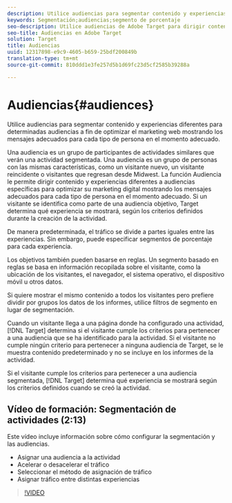 ```yaml
---
description: Utilice audiencias para segmentar contenido y experiencias diferentes para determinadas audiencias a fin de optimizar el marketing web mostrando los mensajes adecuados para cada tipo de persona en el momento adecuado.
keywords: Segmentación;audiencias;segmento de porcentaje
seo-description: Utilice audiencias de Adobe Target para dirigir contenido y experiencias diferentes a audiencias específicas a fin de optimizar el marketing web mostrando los mensajes adecuados para cada tipo de persona en el momento adecuado.
seo-title: Audiencias en Adobe Target
solution: Target
title: Audiencias
uuid: 12317898-e9c9-4605-b659-25bdf200849b
translation-type: tm+mt
source-git-commit: 810ddd1e3fe257d5b1d69fc23d5cf2585b39288a

---
```



# Audiencias{#audiences}

Utilice audiencias para segmentar contenido y experiencias diferentes para determinadas audiencias a fin de optimizar el marketing web mostrando los mensajes adecuados para cada tipo de persona en el momento adecuado.

Una audiencia es un grupo de participantes de actividades similares que verán una actividad segmentada. Una audiencia es un grupo de personas con las mismas características, como un visitante nuevo, un visitante reincidente o visitantes que regresan desde Midwest. La función Audiencia le permite dirigir contenido y experiencias diferentes a audiencias específicas para optimizar su marketing digital mostrando los mensajes adecuados para cada tipo de persona en el momento adecuado. Si un visitante se identifica como parte de una audiencia objetivo, Target determina qué experiencia se mostrará, según los criterios definidos durante la creación de la actividad.

De manera predeterminada, el tráfico se divide a partes iguales entre las experiencias. Sin embargo, puede especificar  segmentos de porcentaje para cada experiencia.

Los objetivos también pueden basarse en reglas. Un segmento basado en reglas se basa en información recopilada sobre el visitante, como la ubicación de los visitantes, el navegador, el sistema operativo, el dispositivo móvil u otros datos.

Si quiere mostrar el mismo contenido a todos los visitantes pero prefiere dividir por grupos los datos de los informes, utilice filtros de segmento en lugar de segmentación.

Cuando un visitante llega a una página donde ha configurado una actividad, [!DNL Target] determina si el visitante cumple los criterios para pertenecer a una audiencia que se ha identificado para la actividad. Si el visitante no cumple ningún criterio para pertenecer a ninguna audiencia de Target, se le muestra contenido predeterminado y no se incluye en los informes de la actividad.

Si el visitante cumple los criterios para pertenecer a una audiencia segmentada, [!DNL Target] determina qué experiencia se mostrará según los criterios definidos cuando se creó la actividad.

## Vídeo de formación: Segmentación de actividades  (2:13)

Este vídeo incluye información sobre cómo configurar la segmentación y las audiencias.

* Asignar una audiencia a la actividad
* Acelerar o desacelerar el tráfico
* Seleccionar el método de asignación de tráfico
* Asignar tráfico entre distintas experiencias

>[!VIDEO](https://video.tv.adobe.com/v/17385?captions=spa)
